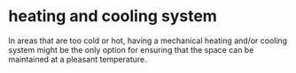 # heating and cooling system

In areas that are too cold or hot, having a mechanical heating and/or cooling system might be the only option for ensuring that the space can be maintained at a pleasant 
temperature.